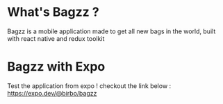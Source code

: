 # What's Bagzz ?
Bagzz is a mobile application made to get all new bags in the world, built with react native and redux toolkit

# Bagzz with Expo

Test the application from expo ! checkout the link below : 
https://expo.dev/@birbo/bagzz 

